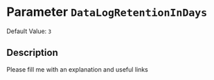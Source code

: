 # Parameter `DataLogRetentionInDays`
Default Value: `3`





## Description
Please fill me with an explanation and useful links

